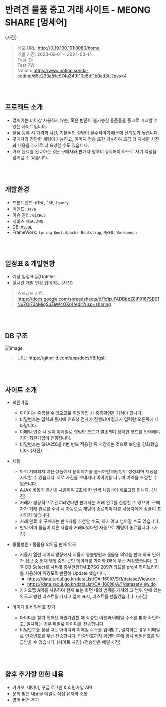 # 반려견 물품 중고 거래 사이트 - MEONG SHARE [멍셰어]
{사진}
> 배포 URL: http://3.39.190.161:8080/home   
> 개발 기간: 2023-02-01 ~ 2024-03-14   
> Test ID:   
> Test PW:   
> Notion: https://www.notion.so/ida-coding/65e233a55e974a349f10e8df1b0ad3fa?pvs=4

<br></br>

## 프로젝트 소개
* 멍셰어는 더이상 사용하지 않는, 혹은 반품이 불가능한 물품들을 중고로 거래할 수 있는 사이트입니다.
* 물품 등록 시 가격과 사진, 기본적인 설명이 필수적이기 때문에 신뢰도가 높습니다.
* 구매자와 간단한 채팅이 가능하고, 이미지 전송 또한 가능하여 조금 더 자세한 사진과 내용을 추가로 더 요청할 수도 있습니다.
* 거래 완료를 완료하는 것은 구매자와 판매자 양쪽이 동의해야 하므로 사기 걱정을 덜어낼 수 있습니다.

<br></br>
## 개발환경
* 프론트엔드: `HTML`, `JSP`, `Jquery`
* 백엔드: `Java`
* 이슈 관리: `GitHub`
* 서비스 배포: `AWS`
* DB: `MySQL`
* FrameWork: `Spring Boot`, `Apache`, `Bootstrap`, `MySQL Workbench`

<br></br>
## 일정표 & 개발현황
* 예상 일정표
![Untitled](https://github.com/ida7410/meong_share/assets/96316765/10c6ec6c-f498-4943-9aa6-d8de135f58cc)
* 실시간 개발 현황 업데이트
{사진}
> 스프레드 시트: https://docs.google.com/spreadsheets/d/1c1puFADBbbZ8iF9167SB91NuZQi73oMigSuZbW4OXr4/edit?usp=sharing

<br></br>
## DB 구조
![image](https://github.com/ida7410/meong_share/assets/96316765/412bfff0-fe05-4814-b474-be797faeec2e)
> URL: https://gitmind.com/app/docs/f8l1gslt

<br></br>
## 사이트 소개
* 회원가입
  - 아이디는 중복될 수 없으므로 회원가입 시 중복확인을 거쳐야 합니다.
  - 비밀번호는 입력과 동시에 유효성 검사가 진행되며 결과가 입력란 오른쪽에 나타납니다.
  - 이메일 인증 시 실제 이메일로 랜덤한 코드가 발송되며 정확한 코드를 입력해야지만 회원가입이 진행됩니다.
  - 비밀번호는 SHA256을 n번 반복 적용한 뒤 저장하는 것으로 보안을 강화했습니다.
{사진}

* 채팅
  - 아직 거래되지 않은 상품에서 문의하기를 클릭하면 채팅방이 생성되며 채팅을 시작할 수 있습니다. 서로 사진을 보내거나 이야기를 나누며 가격을 조정할 수 있습니다.
  - AJAX 비동기 통신을 사용하여 2초에 한 번씩 채팅방이 새로고침 됩니다.
 {사진}
  - 거래가 성공적으로 완료되었다면 판매자는 거래 완료를 신청할 수 있으며, 구매자가 거래 완료를 수락 시 자동으로 채팅이 종료되며 다른 사용자에게 상품이 표시되지 않습니다.
  - 거래 완료 후 구매자는 판매자를 추천할 수도, 하지 않고 넘어갈 수도 있습니다.
  - 만약 이미 물품이 다른 사람과 거래되었다면 자동으로 채팅이 종료됩니다.
{사진}

* 동물병원 / 동물용 의약품 판매 약국
  - 서울시 열린 데이터 광장에서 서울시 동불병원과 동물용 의약품 판매 약국 인허가 정보 중 현재 영업 중인 곳만 데이터를 가져와 DB에 우선 저장했습니다. 그 후 DB Select를 사용해 중부원점TM(EPSG:2097) 좌표를 proj4 라이브러리를 사용하여 위경도로 변환해 Update 했습니다.
    + https://data.seoul.go.kr/dataList/OA-16007/S/1/datasetView.do
    + https://data.seoul.go.kr/dataList/OA-16008/A/1/datasetView.do
  - 카카오맵 API를 사용하여 현재 보는 화면 내의 범위를 가져와 그 범위 안에 있는 약국과 병원 리스트를 가지고 맵에 표시, 리스트를 만들었습니다.
{사진}

* 아이디 & 비밀번호 찾기
  - 아이디를 찾기 위해선 회원가입할 때 작성한 이름과 이메일 주소를 받아 확인하고, 일치하는 경우 메일로 아이디를 전송합니다.
  - 비밀번호를 찾을 때는 아이디와 이메일 주소를 입력받고, 일치하는 경우 이메일로 인증번호를 우선 전송합니다. 인증번호까지 확인한 후에 임시 비밀번호를 발급받을 수 있습니다.
{사이트 사진} {전송받은 메일 사진}

<br></br>
## 향후 추가할 만한 내용
* 카카오, 네이버, 구글 로그인 & 회원가입 API
* 문의 받은 내용을 메일로 직접 유저와 소통
* 영어 버전 추가
